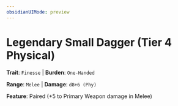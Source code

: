 ```yaml
---
obsidianUIMode: preview
---
```

# Legendary Small Dagger (Tier 4 Physical)

**Trait**: `Finesse` | **Burden**: `One-Handed`

**Range**: `Melee` | **Damage**: `d8+6 (Phy)`

**Feature**: Paired (+5 to Primary Weapon damage in Melee)
